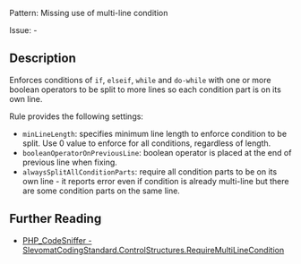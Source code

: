 Pattern: Missing use of multi-line condition

Issue: -

## Description

Enforces conditions of `if`, `elseif`, `while` and `do-while` with one or more boolean operators to be split to more lines
so each condition part is on its own line.

Rule provides the following settings:

* `minLineLength`: specifies minimum line length to enforce condition to be split. Use 0 value to enforce for all conditions, regardless of length.
* `booleanOperatorOnPreviousLine`: boolean operator is placed at the end of previous line when fixing.
* `alwaysSplitAllConditionParts`: require all condition parts to be on its own line - it reports error even if condition is already multi-line but there are some condition parts on the same line.

## Further Reading

* [PHP_CodeSniffer - SlevomatCodingStandard.ControlStructures.RequireMultiLineCondition](https://github.com/slevomat/coding-standard/blob/master/doc/control-structures.md#slevomatcodingstandardcontrolstructuresrequiremultilinecondition-)